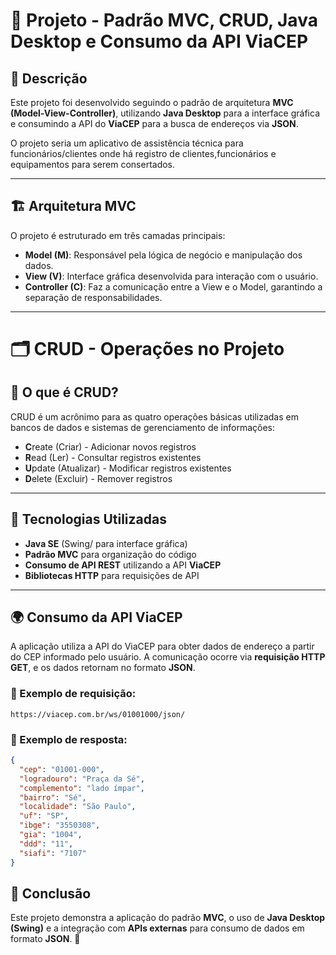 # 📌 Projeto - Padrão MVC, CRUD, Java Desktop e Consumo da API ViaCEP

## 📝 Descrição
Este projeto foi desenvolvido seguindo o padrão de arquitetura **MVC (Model-View-Controller)**, utilizando **Java Desktop** para a interface gráfica e consumindo a API do **ViaCEP** para a busca de endereços via **JSON**.

O projeto seria um aplicativo de assistência técnica para funcionários/clientes onde há registro de clientes,funcionários e equipamentos para serem consertados.

---

## 🏗️ Arquitetura MVC

O projeto é estruturado em três camadas principais:

- **Model (M)**: Responsável pela lógica de negócio e manipulação dos dados.  
- **View (V)**: Interface gráfica desenvolvida para interação com o usuário.  
- **Controller (C)**: Faz a comunicação entre a View e o Model, garantindo a separação de responsabilidades.  

---

# 🗂️ CRUD - Operações no Projeto  

## 📌 O que é CRUD?  
CRUD é um acrônimo para as quatro operações básicas utilizadas em bancos de dados e sistemas de gerenciamento de informações:  

- **C**reate (Criar) - Adicionar novos registros  
- **R**ead (Ler) - Consultar registros existentes  
- **U**pdate (Atualizar) - Modificar registros existentes  
- **D**elete (Excluir) - Remover registros  

---


## 🚀 Tecnologias Utilizadas

- **Java SE** (Swing/ para interface gráfica)  
- **Padrão MVC** para organização do código  
- **Consumo de API REST** utilizando a API **ViaCEP**  
- **Bibliotecas HTTP** para requisições de API  

---

## 🌍 Consumo da API ViaCEP

A aplicação utiliza a API do ViaCEP para obter dados de endereço a partir do CEP informado pelo usuário. A comunicação ocorre via **requisição HTTP GET**, e os dados retornam no formato **JSON**.

### 🔹 Exemplo de requisição:
```
https://viacep.com.br/ws/01001000/json/
```

### 🔹 Exemplo de resposta:
```json
{
  "cep": "01001-000",
  "logradouro": "Praça da Sé",
  "complemento": "lado ímpar",
  "bairro": "Sé",
  "localidade": "São Paulo",
  "uf": "SP",
  "ibge": "3550308",
  "gia": "1004",
  "ddd": "11",
  "siafi": "7107"
}
```


## 📌 Conclusão

Este projeto demonstra a aplicação do padrão **MVC**, o uso de **Java Desktop (Swing)** e a integração com **APIs externas** para consumo de dados em formato **JSON**. 🚀  
 
 
